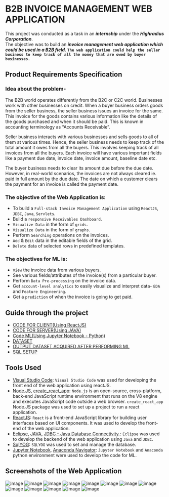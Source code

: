 # B2B INVOICE MANAGEMENT WEB APPLICATION
This project was conducted as a task in an ***internship*** under the ***Highradius Corporation***.  
The objective was to build an ***invoice management web application which could be used in a B2B field***. 
**`The web application could help the seller business to keep track of all the money that are owed by buyer businesses.`**

## Product Requirements Specification

### Idea about the problem-

The B2B world operates differently from the B2C or C2C world. 
Businesses work with other businesses on credit. 
When a buyer business orders goods from the seller business, 
the seller business issues an invoice for the same. 
This invoice for the goods contains various information like the details of the goods purchased and when it should be paid. 
This is known in accounting terminology as “Accounts Receivable”.  
  
Seller business interacts with various businesses and sells goods to all of them at various times. 
Hence, the seller business needs to keep track of the total amount it owes from all the buyers. 
This involves keeping track of all invoices from all the buyers. 
Each invoice will have various important fields like a payment due date, invoice date, invoice amount, baseline date etc.  
  
The buyer business needs to clear its amount due before the due date. 
However, in real-world scenarios, the invoices are not always cleared ie. paid in full amount by the due date. 
The date on which a customer clears the payment for an invoice is called the payment date.   
  
### The objective of the Web Application is: 
- To build a `Full-stack Invoice Management Application` using `ReactJS`, `JDBC`, `Java`, `Servlets`. 
- Build a `responsive Receivables Dashboard`.
- `Visualize Data` in the form of `grids`. 
- `Visualize Data` in the form of `graphs`. 
- Perform `Searching` operations on the invoices. 
- `Add` & `Edit` data in the editable fields of the grid. 
- `Delete` data of selected rows in predefined templates. 


### The objectives for ML is:
- `View` the invoice data from various buyers. 
- See various fields/attributes of the invoice(s) from a particular buyer. 
- Perform `Data Pre-processing` on the invoice data. 
- Get `account-level analytics` to easily visualize and interpret data- `EDA` and 
`Feature Engineering`. 
- Get a `prediction` of when the invoice is going to get paid.


## Guide through the project
- [CODE FOR CLIENT(Using ReactJS)](client/src/)  
- [CODE FOR SERVER(Using JAVA)](server/src/main/java/crud/)  
- [Code ML(Using Jupyter Notebook - Python)](ml/HRC62283WK_RUDRASHIS_DUTTA_prediction.ipynb)  
- [DATASET](ml/dataset.csv?raw=true)  
- [OUTPUT DATASET ACQUIRED AFTER PERFORMING ML](ml/HRC62283WK_RUDRASHIS_DUTTA.csv?raw=true)  
- [SQL SETUP](database/H2H_Internship.sql?raw=true)

## Tools Used
- [Visual Studio Code](https://code.visualstudio.com/): `Visual Studio Code` was used for developing the front end of the web application using reactJS.  
- [Node.JS](https://nodejs.org/en/), [create_react_app](https://create-react-app.dev/): `Node.js` is an open-source, cross-platform, 
back-end JavaScript runtime environment 
that runs on the V8 engine and executes JavaScript code outside a web browser. 
`create_react_app` Node.JS package was used to set up a project to run a react application.  
- [ReactJS](https://reactjs.org/): `React` is a front-end JavaScript library for building user interfaces based on UI components. It was used to develop the front-end
of the web application.  
- [Eclipse](https://www.eclipse.org/), [JAVA](https://www.oracle.com/in/java/), [JDBC - Java Database Connectivity ](https://docs.oracle.com/javase/tutorial/jdbc/basics/index.html): `Eclipse` was used to develop the backend of the web application using `Java` and `JDBC`.
- [SqlYOG](https://webyog.com/product/sqlyog/): `SQLYOG` was used to set and manage the database.
- [Jupyter Notebook](https://jupyter.org/), [Anaconda Navigator](https://docs.anaconda.com/anaconda/navigator/index.html): 
`Jupyter Notebook` and `Anaconda` python environment were used to develop the code for ML.

## Screenshots of the Web Application
![image](https://user-images.githubusercontent.com/76852792/166222464-14f6ac89-4193-4e9d-ae40-8172b2d01db1.png)
![image](https://user-images.githubusercontent.com/76852792/166222483-b9dbdbad-d769-4a6e-8acc-50901de8963d.png)
![image](https://user-images.githubusercontent.com/76852792/166222496-6571c59a-7fb9-4e2b-9d17-b64993698338.png)
![image](https://user-images.githubusercontent.com/76852792/166222748-e0dfecd2-676b-480b-8596-43e5392f9f51.png)
![image](https://user-images.githubusercontent.com/76852792/166222836-eba46744-a310-428f-b598-d705ab47d166.png)
![image](https://user-images.githubusercontent.com/76852792/166222847-41c7ce5e-296d-4dae-a484-6ed5ca2cdb80.png)
![image](https://user-images.githubusercontent.com/76852792/166222856-63f9aa65-a047-42d6-90a8-d197991249e3.png)
![image](https://user-images.githubusercontent.com/76852792/166222866-308cbeeb-9ef8-449b-a656-33db27db5653.png)
![image](https://user-images.githubusercontent.com/76852792/166222880-808811fe-e7db-4690-9c03-a9750f5bbc03.png)
![image](https://user-images.githubusercontent.com/76852792/166222890-464e8f92-e7f8-40ea-be48-0af535ba65aa.png)
![image](https://user-images.githubusercontent.com/76852792/166222504-98c69800-12fb-4821-a812-1efabc3d89cc.png)
![image](https://user-images.githubusercontent.com/76852792/166222510-a34f091e-0bf7-4340-917b-4835d3f9cca1.png)
![image](https://user-images.githubusercontent.com/76852792/166222807-3a0be0c6-c5f1-4edc-9b02-e2afe087a203.png)
